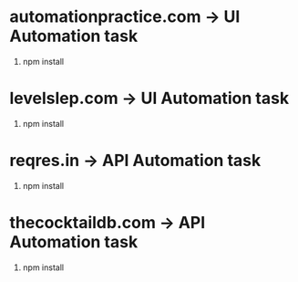 # automationpractice.com -> UI Automation task
1. npm install 



# levelslep.com -> UI Automation task
1. npm install 



# reqres.in -> API Automation task
1. npm install 



# thecocktaildb.com -> API Automation task
1. npm install 



